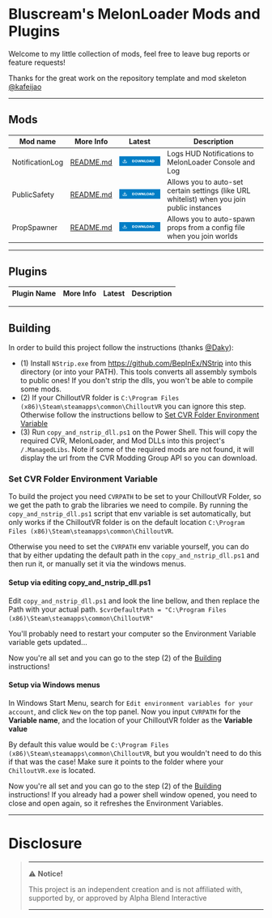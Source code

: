 # Bluscream's MelonLoader Mods and Plugins

Welcome to my little collection of mods, feel free to leave bug reports or feature requests!

Thanks for the great work on the repository template and mod skeleton [@kafeijao](https://github.com/kafeijao)

---

## Mods

| Mod name                | More Info                                      | Latest                                                                                                                                                                                                                               | Description                                               |
|-------------------------|------------------------------------------------|--------------------------------------------------------------------------------------------------------------------------------------------------------------------------------------------------------------------------------------|-----------------------------------------------------------|
| NotificationLog | [README.md](NotificationLog/README.md) | [![Download Latest NotificationLog.dll](.Resources/DownloadButtonEnabled.svg "Download Latest NotificationLog.dll")](https://github.com/Bluscream/cvr-mods/releases/latest/download/NotificationLog.dll) | Logs HUD Notifications to MelonLoader Console and Log |
| PublicSafety | [README.md](PublicSafety/README.md) | [![Download Latest PublicSafety.dll](.Resources/DownloadButtonEnabled.svg "Download Latest PublicSafety.dll")](https://github.com/Bluscream/cvr-mods/releases/latest/download/PublicSafety.dll) | Allows you to auto-set certain settings (like URL whitelist) when you join public instances |
| PropSpawner | [README.md](PublicSafety/README.md) | [![Download Latest PropSpawner.dll](.Resources/DownloadButtonEnabled.svg "Download Latest PropSpawner.dll")](https://github.com/Bluscream/cvr-mods/releases/latest/download/PropSpawner.dll) | Allows you to auto-spawn props from a config file when you join worlds |

---

## Plugins

| Plugin Name                   | More Info                                            | Latest                                                                                                                                                                                                                                                 | Description                                       |
|-------------------------------|------------------------------------------------------|--------------------------------------------------------------------------------------------------------------------------------------------------------------------------------------------------------------------------------------------------------|---------------------------------------------------|

---

## Building

In order to build this project follow the instructions (thanks [@Daky](https://github.com/dakyneko)):

- (1) Install `NStrip.exe` from https://github.com/BepInEx/NStrip into this directory (or into your PATH). This tools
  converts all assembly symbols to public ones! If you don't strip the dlls, you won't be able to compile some mods.
- (2) If your ChilloutVR folder is `C:\Program Files (x86)\Steam\steamapps\common\ChilloutVR` you can ignore this step.
  Otherwise follow the instructions bellow
  to [Set CVR Folder Environment Variable](#set-cvr-folder-environment-variable)
- (3) Run `copy_and_nstrip_dll.ps1` on the Power Shell. This will copy the required CVR, MelonLoader, and Mod DLLs into
  this project's `/.ManagedLibs`. Note if some of the required mods are not found, it will display the url from the CVR
  Modding Group API so you can download.

### Set CVR Folder Environment Variable

To build the project you need `CVRPATH` to be set to your ChilloutVR Folder, so we get the path to grab the libraries 
we need to compile. By running the `copy_and_nstrip_dll.ps1` script that env variable is set automatically, but only
works if the ChilloutVR folder is on the default location `C:\Program Files (x86)\Steam\steamapps\common\ChilloutVR`.

Otherwise you need to set the `CVRPATH` env variable yourself, you can do that by either updating the default path in
the `copy_and_nstrip_dll.ps1` and then run it, or manually set it via the windows menus.


#### Setup via editing copy_and_nstrip_dll.ps1

Edit `copy_and_nstrip_dll.ps1` and look the line bellow, and then replace the Path with your actual path.
```$cvrDefaultPath = "C:\Program Files (x86)\Steam\steamapps\common\ChilloutVR"```

You'll probably need to restart your computer so the Environment Variable variable gets updated...

Now you're all set and you can go to the step (2) of the [Building](#building) instructions!


#### Setup via Windows menus

In Windows Start Menu, search for `Edit environment variables for your account`, and click `New` on the top panel.
Now you input `CVRPATH` for the **Variable name**, and the location of your ChilloutVR folder as the **Variable value**

By default this value would be `C:\Program Files (x86)\Steam\steamapps\common\ChilloutVR`, but you wouldn't need to do
this if that was the case! Make sure it points to the folder where your `ChilloutVR.exe` is located.

Now you're all set and you can go to the step (2) of the [Building](#building) instructions! If you already had a power
shell window opened, you need to close and open again, so it refreshes the Environment Variables.

---

# Disclosure  

> ---
> ⚠️ **Notice!**  
>
> This project is an independent creation and is not affiliated with, supported by, or approved by Alpha Blend
> Interactive
>
> ---
